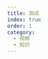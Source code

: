 ```yaml
---
title: 测试
index: true
order: 1
category:
  - 视频
  - 知识
---
```


<Catalog />

<VidStack
  src="https://files.vidstack.io/sprite-fight/720p.mp4"
  poster="https://files.vidstack.io/sprite-fight/poster.webp"
/>

<VidStack
  src="https://theme-hope-assets.vuejs.press/files/sample.mp3"
  title="VidStack 示例音频"
/>

<VidStack
  src="youtube/_cMxraX_5RE"
  title="VidStack YouTube Demo"
/>
